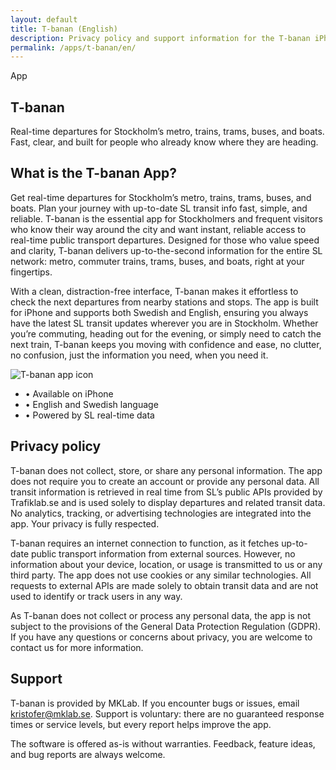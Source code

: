 ```yaml
---
layout: default
title: T-banan (English)
description: Privacy policy and support information for the T-banan iPhone app providing real-time SL transit departures.
permalink: /apps/t-banan/en/
---
```

<main class="page-main">
  <section class="page-header scanlines">
    <div class="site-shell">
      <span class="badge mono">App</span>
      <h1 class="page-title">T-banan</h1>
      <p class="page-lead">Real-time departures for Stockholm’s metro, trains, trams, buses, and boats. Fast, clear, and built for people who already know where they are heading.</p>
    </div>
  </section>

  <section class="section">
    <div class="site-shell section--split">
      <article class="glass-card">
        <h2>What is the T-banan App?</h2>
        <p>Get real-time departures for Stockholm’s metro, trains, trams, buses, and boats. Plan your journey with up-to-date SL transit info fast, simple, and reliable. T-banan is the essential app for Stockholmers and frequent visitors who know their way around the city and want instant, reliable access to real-time public transport departures. Designed for those who value speed and clarity, T-banan delivers up-to-the-second information for the entire SL network: metro, commuter trains, trams, buses, and boats, right at your fingertips.</p>
        <p>
        With a clean, distraction-free interface, T-banan makes it effortless to check the next departures from nearby stations and stops. The app is built for iPhone and supports both Swedish and English, ensuring you always have the latest SL transit updates wherever you are in Stockholm. Whether you’re commuting, heading out for the evening, or simply need to catch the next train, T-banan keeps you moving with confidence and ease, no clutter, no confusion, just the information you need, when you need it.</p>
      </article>
      <aside class="glass-card" aria-label="T-banan visuals and availability">
        <img src="{{ '/assets/images/T-banan.png' | relative_url }}" alt="T-banan app icon" style="max-width: 240px; margin-inline: auto;" />
        <ul class="card-list">
          <li>• Available on iPhone</li>
          <li>• English and Swedish language</li>
          <li>• Powered by SL real-time data</li>
        </ul>
      </aside>
    </div>
  </section>

  <section class="section">
    <div class="site-shell section--split">
      <article class="glass-card">
        <h2>Privacy policy</h2>
        <p>T-banan does not collect, store, or share any personal information. The app does not require you to create an account or provide any personal data. All transit information is retrieved in real time from SL’s public APIs provided by Trafiklab.se and is used solely to display departures and related transit data. No analytics, tracking, or advertising technologies are integrated into the app. Your privacy is fully respected.</p>

  <p>T-banan requires an internet connection to function, as it fetches up-to-date public transport information from external sources. However, no information about your device, location, or usage is transmitted to us or any third party. The app does not use cookies or any similar technologies. All requests to external APIs are made solely to obtain transit data and are not used to identify or track users in any way.</p>

  <p>As T-banan does not collect or process any personal data, the app is not subject to the provisions of the General Data Protection Regulation (GDPR). If you have any questions or concerns about privacy, you are welcome to contact us for more information.</p>
      </article>
      <article class="glass-card">
        <h2>Support</h2>
        <p>T-banan is provided by MKLab. If you encounter bugs or issues, email <a href="mailto:kristofer@mklab.se">kristofer@mklab.se</a>. Support is voluntary: there are no guaranteed response times or service levels, but every report helps improve the app.</p>
        <p>The software is offered as-is without warranties. Feedback, feature ideas, and bug reports are always welcome.</p>
      </article>
    </div>
  </section>
</main>
